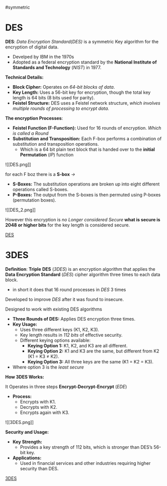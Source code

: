 #symmetric
# DES

**DES**: *Data Encryption Standard(DES)* is a symmetric Key algorithm for the encryption of digital data. 

- Develped by IBM in the 1970s 
- Adopted as a federal encryption standard by the **National Institute of Standards and Technology** (*NIST*) in 1977.

**Technical Details:**

- **Block Cipher:** Operates on *64-bit blocks of data*.
- **Key Length:** Uses a 56-bit key for encryption, though the total key length is 64 bits (8 bits used for parity).
- **Feistel Structure:** DES uses a Feistel network structure, *which involves multiple rounds of processing to encrypt data.*

**The encryption Processes**:

- **Feistel Function (F-Function):** Used for 16 rounds of encryption. *Which is called a Round*
- **Substitution and Transposition:** Each F-box performs a combination of substitution and transposition operations.
	- Which is a 64 bit plain text block that is handed over to the **initial Permutation** (*IP*) function

![[DES.png]]

for each F boz there is a **S-box** *->* 

- **S-Boxes:** The substitution operations are broken up into eight different operations called S-boxes.
- **P-Boxes:** The output from the S-boxes is then permuted using P-boxes (permutation boxes).

![[DES_2.png]]

However this encryption is *no Longer considered Secure* **what is secure is 2048 or higher bits** for the key length is considered secure. 

[DES](https://www.geeksforgeeks.org/data-encryption-standard-des-set-1/)


# 3DES

**Definition**: **Triple** **DES** (*3DES*) is an encryption algorithm that applies the **Data Encryption Standard** (*DES*) cipher algorithm three times to each data block.

- in short it does that 16 round processes in *DES* 3 times

 Developed to improve *DES* after it was found to insecure.

Designed to work with existing DES algorithms 

- **Three Rounds of DES:** Applies DES encryption three times.
- **Key Usage:**
    - Uses three different keys (K1, K2, K3).
    - Key length results in *112 bits* of effective security.
    - Different keying options available:
        - **Keying Option 1:** K1, K2, and K3 are all different.
        - **Keying Option 2:** K1 and K3 are the same, but different from K2 (K1 = K3 ≠ K2).
        - **Keying Option 3:** All three keys are the same (K1 = K2 = K3).
- Where option 3 is the *least secure*

**How 3DES Works:**

It Operates in three steps **Encrypt-Decrypt-Encrypt** (*EDE*)

- **Process:**
    - Encrypts with K1.
    - Decrypts with K2.
    - Encrypts again with K3.

![[3DES.png]]

**Security and Usage:**

- **Key Strength:**
    - Provides a key strength of 112 bits, which is stronger than DES’s 56-bit key.
- **Applications:**
    - Used in financial services and other industries requiring higher security than DES.

 [3DES](https://www.techtarget.com/searchsecurity/tip/Expert-advice-Encryption-101-Triple-DES-explained)